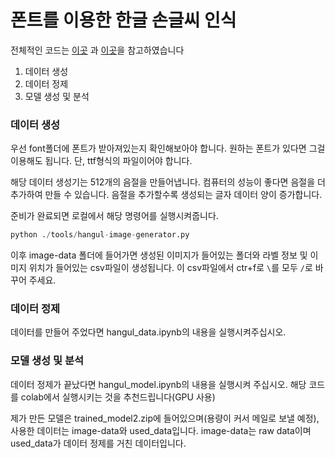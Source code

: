 <h1>폰트를 이용한 한글 손글씨 인식</h1>


전체적인 코드는 [이곳](https://github.com/MijeongJeon/KoreanClassification_Keras_Coreml) 과 [이곳]((https://github.com/IBM/tensorflow-hangul-recognition))을 참고하였습니다



1. 데이터 생성
2. 데이터 정제
3. 모델 생성 및 분석



<h3>데이터 생성</h3>
우선 font폴더에 폰트가 받아져있는지 확인해보아야 합니다. 원하는 폰트가 있다면 그걸 이용해도 됩니다. 단, ttf형식의 파일이어야 합니다.


해당 데이터 생성기는 512개의 음절을 만들어냅니다. 컴퓨터의 성능이 좋다면 음절을 더 추가하여 만들 수 있습니다. 음절을 추가할수록 생성되는 글자 데이터 양이 증가합니다.

준비가 완료되면 로컬에서 해당 명령어를 실행시켜줍니다.

```py
python ./tools/hangul-image-generator.py
```

이후 image-data 폴더에 들어가면 생성된 이미지가 들어있는 폴더와 라벨 정보 및 이미지 위치가 들어있는 csv파일이 생성됩니다. 이 csv파일에서 ctr+f로 `\`를 모두 `/`로 바꾸어 주세요.



<h3>
    데이터 정제
</h3>

데이터를 만들어 주었다면 hangul_data.ipynb의 내용을 실행시켜주십시오.



<h3> 모델 생성 및 분석
</h3>

데이터 정제가 끝났다면 hangul_model.ipynb의 내용을 실행시켜 주십시오. 해당 코드를 colab에서 실행시키는 것을 추천드립니다(GPU 사용)

제가 만든 모델은 trained_model2.zip에 들어있으며(용량이 커서 메일로 보낼 예정), 사용한 데이터는 image-data와 used_data입니다. image-data는 raw data이며 used_data가 데이터 정제를 거친 데이터입니다.